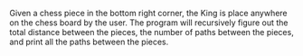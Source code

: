 Given a chess piece in the bottom right corner, the King is place anywhere on the chess board by the user. The program will recursively figure out the total distance between the pieces, the number of paths between the pieces, and print all the paths between the pieces. 

